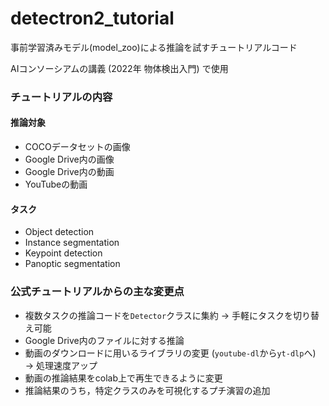 # detectron2_tutorial

事前学習済みモデル(model_zoo)による推論を試すチュートリアルコード

AIコンソーシアムの講義 (2022年 物体検出入門) で使用

### チュートリアルの内容

#### 推論対象

- COCOデータセットの画像
- Google Drive内の画像
- Google Drive内の動画
- YouTubeの動画

#### タスク

- Object detection 
- Instance segmentation 
- Keypoint detection 
- Panoptic segmentation

### 公式チュートリアルからの主な変更点

- 複数タスクの推論コードを`Detector`クラスに集約 → 手軽にタスクを切り替え可能
- Google Drive内のファイルに対する推論
- 動画のダウンロードに用いるライブラリの変更 (`youtube-dl`から`yt-dlp`へ) → 処理速度アップ
- 動画の推論結果をcolab上で再生できるように変更
- 推論結果のうち，特定クラスのみを可視化するプチ演習の追加

